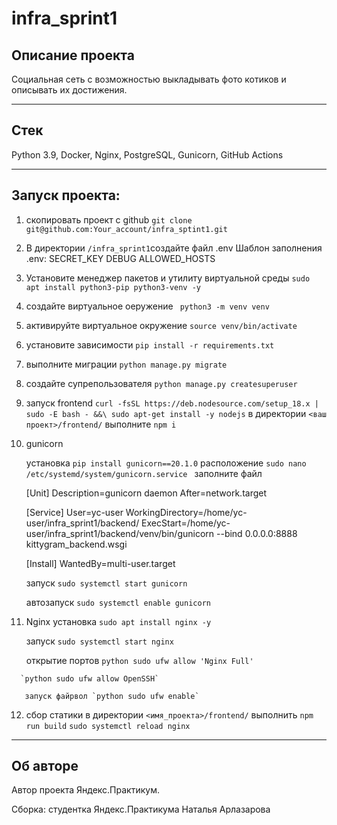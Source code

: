 # infra_sprint1

## Описание проекта 

Социальная сеть с возможностью выкладывать фото котиков и описывать их достижения.

---
## Стек 

Python 3.9, Docker, Nginx, PostgreSQL, Gunicorn, GitHub Actions

---

## Запуcк проекта: 

   1) скопировать проект с github  `git clone git@github.com:Your_account/infra_sptint1.git`
   2) В директории `/infra_sprint1`создайте файл .env
      Шаблон заполнения .env:
         SECRET_KEY
         DEBUG
         ALLOWED_HOSTS
   3) Установите менеджер пакетов и утилиту виртуальной среды ``` sudo apt install python3-pip python3-venv -y ```
   4) создайте виртуальное оеружение ``` python3 -m venv venv``` 
   5) активируйте виртуальное окружение ```source venv/bin/activate ``` 
   6) установите зависимости ```pip install -r requirements.txt ```
   7) выполните миграции ```python manage.py migrate```
   8) создайте супрепользователя ```python manage.py createsuperuser```
   9) запуск frontend
      ```curl -fsSL https://deb.nodesource.com/setup_18.x | sudo -E bash - &&\ sudo apt-get install -y nodejs```
      в директории ```<ваш проект>/frontend/``` выполнитe ```npm i```
   10) gunicorn
       
       установка `pip install gunicorn==20.1.0`
       расположение `sudo nano /etc/systemd/system/gunicorn.service `
       заполните файл

         [Unit] 
         Description=gunicorn daemon 
         After=network.target  
   
         [Service] 
         User=yc-user 
         WorkingDirectory=/home/yc-user/infra_sprint1/backend/ 
         ExecStart=/home/yc-user/infra_sprint1/backend/venv/bin/gunicorn --bind 0.0.0.0:8888 kittygram_backend.wsgi 
         
         [Install] 
         WantedBy=multi-user.target  


       запуск `sudo systemctl start gunicorn`
       
       автозапуск `sudo systemctl enable gunicorn`
   11) Nginx
       установка `sudo apt install nginx -y `
       
       запуск `sudo systemctl start nginx`
       
       открытие портов `python sudo ufw allow 'Nginx Full'`
       
      `python sudo ufw allow OpenSSH`
       
       запуск файрвол `python sudo ufw enable`
      
   12) сбор статики
      в директории ```<имя_проекта>/frontend/``` выполнить ```npm run build```
      ```sudo systemctl reload nginx```

---
## Об авторе 
Автор проекта Яндекс.Практикум. 

Сборка: студентка Яндекс.Практикума Наталья Арлазарова

